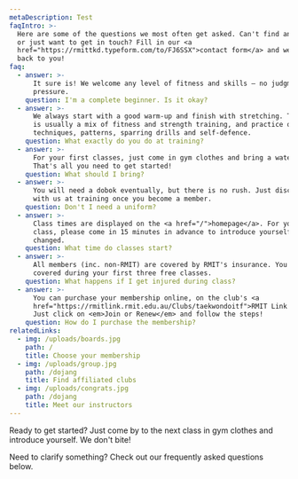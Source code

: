 ```yaml
---
metaDescription: Test
faqIntro: >-
  Here are some of the questions we most often get asked. Can't find an answer
  or just want to get in touch? Fill in our <a
  href="https://rmittkd.typeform.com/to/FJ6SSX">contact form</a> and we'll get
  back to you!
faq:
  - answer: >-
      It sure is! We welcome any level of fitness and skills – no judgment, no
      pressure.
    question: I'm a complete beginner. Is it okay?
  - answer: >-
      We always start with a good warm-up and finish with stretching. The rest
      is usually a mix of fitness and strength training, and practice of
      techniques, patterns, sparring drills and self-defence.
    question: What exactly do you do at training?
  - answer: >-
      For your first classes, just come in gym clothes and bring a water bottle.
      That's all you need to get started!
    question: What should I bring?
  - answer: >-
      You will need a dobok eventually, but there is no rush. Just discuss it
      with us at training once you become a member.
    question: Don't I need a uniform?
  - answer: >-
      Class times are displayed on the <a href="/">homepage</a>. For your first
      class, please come in 15 minutes in advance to introduce yourself and get
      changed.
    question: What time do classes start?
  - answer: >-
      All members (inc. non-RMIT) are covered by RMIT's insurance. You are also
      covered during your first three free classes.
    question: What happens if I get injured during class?
  - answer: >-
      You can purchase your membership online, on the club's <a
      href="https://rmitlink.rmit.edu.au/Clubs/taekwondoitf">RMIT Link page</a>.
      Just click on <em>Join or Renew</em> and follow the steps!
    question: How do I purchase the membership?
relatedLinks:
  - img: /uploads/boards.jpg
    path: /
    title: Choose your membership
  - img: /uploads/group.jpg
    path: /dojang
    title: Find affiliated clubs
  - img: /uploads/congrats.jpg
    path: /dojang
    title: Meet our instructors
---
```

Ready to get started? Just come by to the next class in gym clothes and introduce yourself. We don't bite!

Need to clarify something? Check out our frequently asked questions below.
